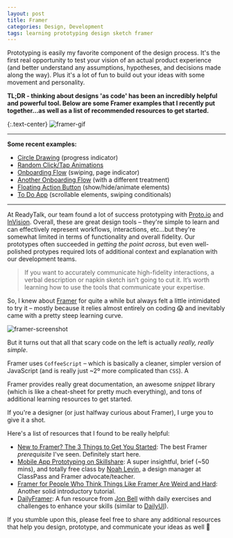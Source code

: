 ```yaml
---
layout: post
title: Framer
categories: Design, Development
tags: learning prototyping design sketch framer
---
```

Prototyping is easily my favorite component of the design process. It's the first real opportunity to test your vision of an actual product experience (and better understand any assumptions, hypotheses, and decisions made along the way). Plus it's a lot of fun to build out your ideas with some movement and personality.

**TL;DR - thinking about designs 'as code' has been an incredibly helpful and powerful tool. Below are some Framer examples that I recently put together...as well as a list of recommended resources to get started.**

{:.text-center}
![framer-gif](https://cloud.githubusercontent.com/assets/178044/24365532/7b915fba-12d3-11e7-8431-42a0c1bccefb.gif)

---
**Some recent examples:**

- [Circle Drawing](https://framer.cloud/PzvdM/) (progress indicator)
- [Random Click/Tap Animations](https://framer.cloud/uBiLd/)
- [Onboarding Flow](https://framer.cloud/YVcis/) (swiping, page indicator)
- [Another Onboarding Flow](https://framer.cloud/vmKSk/) (with a different treatment)
- [Floating Action Button](https://framer.cloud/zFQkt/) (show/hide/animate elements)
- [To Do App](https://framer.cloud/mHvdP/) (scrollable elements, swiping conditionals)

---

At ReadyTalk, our team found a lot of success prototyping with [Proto.io](http://proto.io) and [InVision](http://invisionapp.com). Overall, these are great design tools – they're simple to learn and can effectively represent workflows, interactions, etc...but they're somewhat limited in terms of functionality and overall fidelity. Our prototypes often succeeded in _getting the point across_, but even well-polished protypes required lots of additional context and explanation with our development teams.

> If you want to accurately communicate high-fidelity interactions, a verbal description or napkin sketch isn’t going to cut it. It’s worth learning how to use the tools that communicate your expertise.

So, I knew about [Framer](http://framer.com) for quite a while but always felt a little intimidated to try it – mostly because it relies almost entirely on coding :scream: and inevitably came with a pretty steep learning curve.

![framer-screenshot](https://cloud.githubusercontent.com/assets/178044/24334276/d9748184-1224-11e7-85e0-1e88b200a376.png)

But it turns out that all that scary code on the left is actually _really, really simple_. 

Framer uses `CoffeeScript` – which is basically a cleaner, simpler version of JavaScript (and is really just ~2º more complicated than `CSS`). A

Framer provides really great documentation, an awesome _snippet_ library (which is like a cheat-sheet for pretty much everything), and tons of additional learning resources to get started.

If you're a designer (or just halfway curious about Framer), I urge you to give it a shot.

Here's a list of resources that I found to be really helpful:

- [New to Framer? The 3 Things to Get You Started](https://blog.framer.com/new-to-framer-just-3-things-to-get-you-started-47397f27c71e#.3x7mt2ly3): The best Framer _prerequisite_ I've seen. Definitely start here.
- [Mobile App Prototyping on Skillshare](https://www.skillshare.com/classes/Mobile-App-Prototyping-Designing-Custom-Interactions/382444545/): A super insightful, brief (~50 mins), and totally free class by [Noah Levin](http://nlevin.dribbble.com/), a design manager at ClassPass and Framer advocate/teacher.
- [Framer for People Who Think Things Like Framer Are Weird and Hard](https://blog.framer.com/framer-js-for-people-who-think-things-like-framer-js-are-weird-and-hard-add2068c8114#.szvqi7cp2): Another solid introductory tutorial.
- [DailyFramer](http://dailyframer.com): A fun resource from [Jon Bell](http://jonbell.co) withh daily exercises and challenges to enhance your skills (similar to [DailyUI](http://dailiyui.co)).

If you stumble upon this, please feel free to share any additional resources that help you design, prototype, and communicate your ideas as well :beers:
